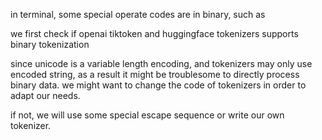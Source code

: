 in terminal, some special operate codes are in binary, such as <ESC>

we first check if openai tiktoken and huggingface tokenizers supports binary tokenization

since unicode is a variable length encoding, and tokenizers may only use encoded string, as a result it might be troublesome to directly process binary data. we might want to change the code of tokenizers in order to adapt our needs.

if not, we will use some special escape sequence or write our own tokenizer.